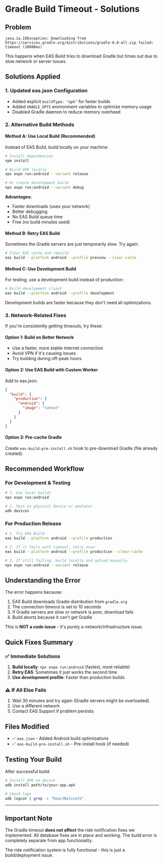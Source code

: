 # Gradle Build Timeout - Solutions

## Problem
```
java.io.IOException: Downloading from https://services.gradle.org/distributions/gradle-8.8-all.zip failed: timeout (10000ms)
```

This happens when EAS Build tries to download Gradle but times out due to slow network or server issues.

## Solutions Applied

### 1. Updated eas.json Configuration
- Added explicit `buildType: "apk"` for faster builds
- Added `GRADLE_OPTS` environment variables to optimize memory usage
- Disabled Gradle daemon to reduce memory overhead

### 2. Alternative Build Methods

#### Method A: Use Local Build (Recommended)
Instead of EAS Build, build locally on your machine:

```bash
# Install dependencies
npm install

# Build APK locally
npx expo run:android --variant release

# Or create development build
npx expo run:android --variant debug
```

**Advantages:**
- Faster downloads (uses your network)
- Better debugging
- No EAS Build queue time
- Free (no build minutes used)

#### Method B: Retry EAS Build
Sometimes the Gradle servers are just temporarily slow. Try again:

```bash
# Clear EAS cache and rebuild
eas build --platform android --profile preview --clear-cache
```

#### Method C: Use Development Build
For testing, use a development build instead of production:

```bash
# Build development client
eas build --platform android --profile development
```

Development builds are faster because they don't need all optimizations.

### 3. Network-Related Fixes

If you're consistently getting timeouts, try these:

#### Option 1: Build on Better Network
- Use a faster, more stable internet connection
- Avoid VPN if it's causing issues
- Try building during off-peak hours

#### Option 2: Use EAS Build with Custom Worker
Add to eas.json:

```json
{
  "build": {
    "production": {
      "android": {
        "image": "latest"
      }
    }
  }
}
```

#### Option 3: Pre-cache Gradle
Create `eas-build-pre-install.sh` hook to pre-download Gradle (file already created).

## Recommended Workflow

### For Development & Testing
```bash
# 1. Use local builds
npx expo run:android

# 2. Test on physical device or emulator
adb devices
```

### For Production Release
```bash
# 1. Try EAS Build
eas build --platform android --profile production

# 2. If it fails with timeout, retry once
eas build --platform android --profile production --clear-cache

# 3. If still failing, build locally and upload manually
npx expo run:android --variant release
```

## Understanding the Error

The error happens because:
1. EAS Build downloads Gradle distribution from `gradle.org`
2. The connection timeout is set to 10 seconds
3. If Gradle servers are slow or network is poor, download fails
4. Build aborts because it can't get Gradle

This is **NOT a code issue** - it's purely a network/infrastructure issue.

## Quick Fixes Summary

### ✅ Immediate Solutions
1. **Build locally**: `npx expo run:android` (fastest, most reliable)
2. **Retry EAS**: Sometimes it just works the second time
3. **Use development profile**: Faster than production builds

### ⚠️ If All Else Fails
1. Wait 30 minutes and try again (Gradle servers might be overloaded)
2. Use a different network
3. Contact EAS Support if problem persists

## Files Modified
- ✅ `eas.json` - Added Android build optimizations
- ✅ `eas-build-pre-install.sh` - Pre-install hook (if needed)

## Testing Your Build

After successful build:

```bash
# Install APK on device
adb install path/to/your-app.apk

# Check logs
adb logcat | grep -i "ReactNativeJS"
```

---

## Important Note

The Gradle timeout **does not affect** the ride notification fixes we implemented. All database fixes are in place and working. The build error is completely separate from app functionality.

The ride notification system is fully functional - this is just a build/deployment issue.
